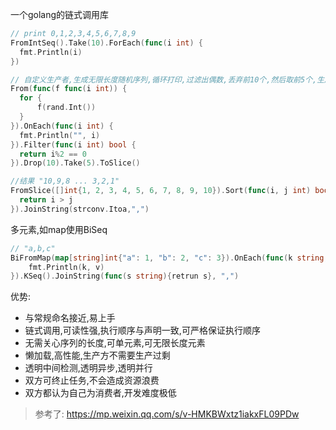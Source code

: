 
一个golang的链式调用库

```go
// print 0,1,2,3,4,5,6,7,8,9
FromIntSeq().Take(10).ForEach(func(i int) {
  fmt.Println(i)
})

// 自定义生产者,生成无限长度随机序列,循环打印,过滤出偶数,丢弃前10个,然后取前5个,生成切片
From(func(f func(i int)) {
  for {
      f(rand.Int())
  }
}).OnEach(func(i int) {
  fmt.Println("", i)
}).Filter(func(i int) bool {
  return i%2 == 0
}).Drop(10).Take(5).ToSlice()

//结果 "10,9,8 ... 3,2,1"
FromSlice([]int{1, 2, 3, 4, 5, 6, 7, 8, 9, 10}).Sort(func(i, j int) bool {
  return i > j
}).JoinString(strconv.Itoa,",")
```

多元素,如map使用BiSeq

```go
// "a,b,c"
BiFromMap(map[string]int{"a": 1, "b": 2, "c": 3}).OnEach(func(k string, v int) {
    fmt.Println(k, v)
}).KSeq().JoinString(func(s string){retrun s}, ",")
```

优势:

- 与常规命名接近,易上手
- 链式调用,可读性强,执行顺序与声明一致,可严格保证执行顺序
- 无需关心序列的长度,可单元素,可无限长度元素
- 懒加载,高性能,生产方不需要生产过剩
- 透明中间检测,透明异步,透明并行
- 双方可终止任务,不会造成资源浪费
- 双方都认为自己为消费者,开发难度极低

>  参考了: https://mp.weixin.qq.com/s/v-HMKBWxtz1iakxFL09PDw
  

